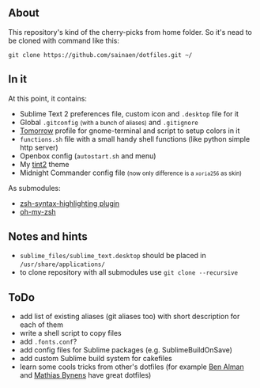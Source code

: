 ## About

This repository's kind of the cherry-picks from home folder. So it's nead to be cloned with command like this:

	git clone https://github.com/sainaen/dotfiles.git ~/

## In it
At this point, it contains:

* Sublime Text 2 preferences file, custom icon and `.desktop` file for it
* Global `.gitconfig` <small>(with a bunch of aliases)</small> and `.gitignore`
* [Tomorrow](https://github.com/chriskempson/tomorrow-theme) profile for gnome-terminal and script to setup colors in it
* `functions.sh` file with a small handy shell functions (like python simple http server)
* Openbox config (`autostart.sh` and menu)
* My [tint2](code.google.com/p/tint2/) theme
* Midnight Commander config file <small>(now only difference is a `xoria256` as skin)</small>

As submodules:

* [zsh-syntax-highlighting plugin](https://github.com/zsh-users/zsh-syntax-highlighting)
* [oh-my-zsh](https://github.com/robbyrussell/oh-my-zsh)

## Notes and hints

* `sublime_files/sublime_text.desktop` should be placed in `/usr/share/applications/`
* to clone repository with all submodules use `git clone --recursive`

## ToDo

* add list of existing aliases (git aliases too) with short description for each of them
* write a shell script to copy files
* add `.fonts.conf`?
* add config files for Sublime packages (e.g. SublimeBuildOnSave)
* add custom Sublime build system for cakefiles
* learn some cools tricks from other's dotfiles (for example [Ben Alman](https://github.com/cowboy/dotfiles) and [Mathias Bynens](https://github.com/mathiasbynens/dotfiles) have great dotfiles)
